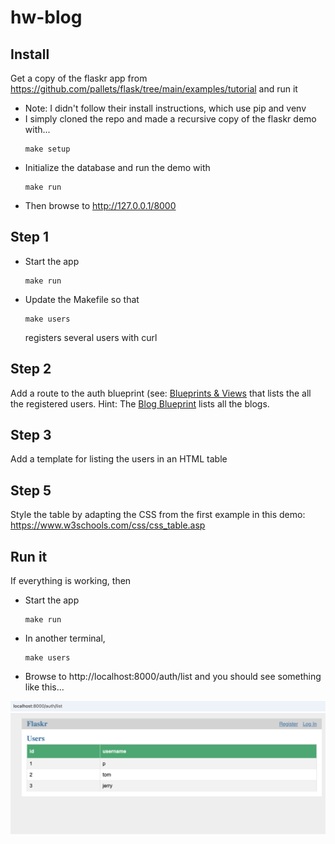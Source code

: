 # hw-blog

## Install

Get a copy of the flaskr app from https://github.com/pallets/flask/tree/main/examples/tutorial and run it

* Note: I didn't follow their install instructions, which use pip and venv
* I simply cloned the repo and made a recursive copy of the flaskr demo with...
  ```
  make setup
  ```
* Initialize the database and run the demo with
  ```
  make run
  ```
* Then browse to http://127.0.0.1/8000

## Step 1

* Start the app
  ```
  make run
  ```
* Update the Makefile so that
  ```
  make users
  ```
  registers several users with curl

## Step 2

Add a route to the auth blueprint
(see: [Blueprints & Views](https://flask.palletsprojects.com/en/stable/tutorial/views/)
that lists the all the registered users.
Hint: The [Blog Blueprint](https://flask.palletsprojects.com/en/stable/tutorial/blog/)
lists all the blogs.

## Step 3

Add a template for listing the users in an HTML table

## Step 5

Style the table by adapting the CSS from the first example in this demo: https://www.w3schools.com/css/css_table.asp

## Run it

If everything is working, then

* Start the app
  ```
  make run
  ```
* In another terminal, 
  ```
  make users
  ```
* Browse to http://localhost:8000/auth/list and you should see something like this...

<img src="solution.png"/>
